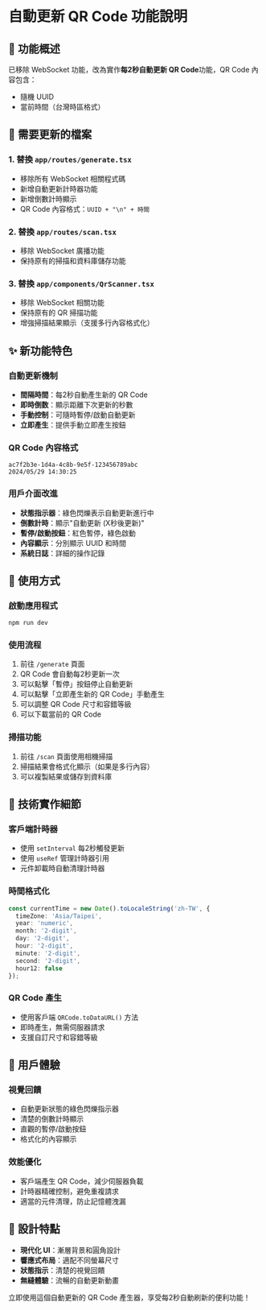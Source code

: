 # 自動更新 QR Code 功能說明

## 🎯 功能概述

已移除 WebSocket 功能，改為實作**每2秒自動更新 QR Code**功能，QR Code 內容包含：
- 隨機 UUID
- 當前時間（台灣時區格式）

## 📁 需要更新的檔案

### 1. 替換 `app/routes/generate.tsx`
- 移除所有 WebSocket 相關程式碼
- 新增自動更新計時器功能
- 新增倒數計時顯示
- QR Code 內容格式：`UUID + "\n" + 時間`

### 2. 替換 `app/routes/scan.tsx`
- 移除 WebSocket 廣播功能
- 保持原有的掃描和資料庫儲存功能

### 3. 替換 `app/components/QrScanner.tsx`
- 移除 WebSocket 相關功能
- 保持原有的 QR 掃描功能
- 增強掃描結果顯示（支援多行內容格式化）

## ✨ 新功能特色

### 自動更新機制
- **間隔時間**：每2秒自動產生新的 QR Code
- **即時倒数**：顯示距離下次更新的秒數
- **手動控制**：可隨時暫停/啟動自動更新
- **立即產生**：提供手動立即產生按鈕

### QR Code 內容格式
```
ac7f2b3e-1d4a-4c8b-9e5f-123456789abc
2024/05/29 14:30:25
```

### 用戶介面改進
- **狀態指示器**：綠色閃爍表示自動更新進行中
- **倒數計時**：顯示"自動更新 (X秒後更新)"
- **暫停/啟動按鈕**：紅色暫停，綠色啟動
- **內容顯示**：分別顯示 UUID 和時間
- **系統日誌**：詳細的操作記錄

## 🚀 使用方式

### 啟動應用程式
```bash
npm run dev
```

### 使用流程
1. 前往 `/generate` 頁面
2. QR Code 會自動每2秒更新一次
3. 可以點擊「暫停」按鈕停止自動更新
4. 可以點擊「立即產生新的 QR Code」手動產生
5. 可以調整 QR Code 尺寸和容錯等級
6. 可以下載當前的 QR Code

### 掃描功能
1. 前往 `/scan` 頁面使用相機掃描
2. 掃描結果會格式化顯示（如果是多行內容）
3. 可以複製結果或儲存到資料庫

## 🔧 技術實作細節

### 客戶端計時器
- 使用 `setInterval` 每2秒觸發更新
- 使用 `useRef` 管理計時器引用
- 元件卸載時自動清理計時器

### 時間格式化
```typescript
const currentTime = new Date().toLocaleString('zh-TW', {
  timeZone: 'Asia/Taipei',
  year: 'numeric',
  month: '2-digit',
  day: '2-digit',
  hour: '2-digit',
  minute: '2-digit',
  second: '2-digit',
  hour12: false
});
```

### QR Code 產生
- 使用客戶端 `QRCode.toDataURL()` 方法
- 即時產生，無需伺服器請求
- 支援自訂尺寸和容錯等級

## 📱 用戶體驗

### 視覺回饋
- 自動更新狀態的綠色閃爍指示器
- 清楚的倒數計時顯示
- 直觀的暫停/啟動按鈕
- 格式化的內容顯示

### 效能優化
- 客戶端產生 QR Code，減少伺服器負載
- 計時器精確控制，避免重複請求
- 適當的元件清理，防止記憶體洩漏

## 🎨 設計特點

- **現代化 UI**：漸層背景和圓角設計
- **響應式布局**：適配不同螢幕尺寸
- **狀態指示**：清楚的視覺回饋
- **無縫體驗**：流暢的自動更新動畫

立即使用這個自動更新的 QR Code 產生器，享受每2秒自動刷新的便利功能！
